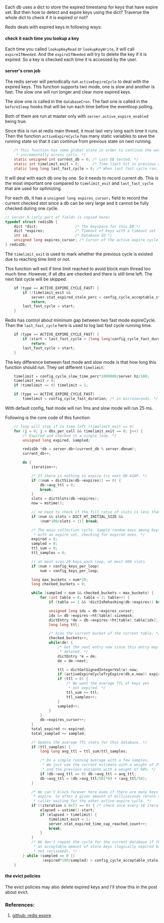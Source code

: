 <!---
tags: redis, expire
-->

Each db uses a dict to store the expired timestamp for keys that have expire set.
But then how to detect and expire keys using the dict? Traverse the whole dict to check
 if it is expired or not?

Redis deals with expired keys in following ways:

#### check it each time you lookup a key
Each time you called `lookupKeyRead` or `lookupKeyWrite`, it will call `expireIfNeeded`.
And the `expireIfNeeded` will try to delete the key if it is expired.
So a key is checked each time it is accessed by the user.

#### server's cron job
The redis server will periodically run `activeExpireCycle` to deal with the expired
 keys. This function supports two mode, one is slow and another is fast. The slow
 one will run longer and clear more expired keys.

The slow one is called in the `databaseCron`. The fast one is called in the
 `beforeSleep` hooks that will be run each time before the eventloop polling.

Both of them are run at master only with `server.active_expire_enabled` being true.

Since this is run at redis main thread, it must last very long each time it runs.
Then the function `activeExpireCycle` has many static variables to save the running
 state so that it can continue from previous state on next running.

```c
    /* This function has some global state in order to continue the work
     * incrementally across calls. */
    static unsigned int current_db = 0; /* Last DB tested. */
    static int timelimit_exit = 0;      /* Time limit hit in previous call? */
    static long long last_fast_cycle = 0; /* When last fast cycle ran. */
```

It will deal with each db one by one. So it needs to record current db. This is the
 most important one compared to `timelimit_exit` and `last_fast_cycle` that are used
 for optimizing.

For each db, it has a `unsigned long expires_cursor;` field to record the current
 checked stot since a db can be very large and it cannot be fully checked during
 one cycle.

```c
// server.h (only part of fields is copied here)
typedef struct redisDb {
    dict *dict;                 /* The keyspace for this DB */
    dict *expires;              /* Timeout of keys with a timeout set */
    int id;                     /* Database ID */
    unsigned long expires_cursor; /* Cursor of the active expire cycle. */
} redisDb;
```

The `timelimit_exit` is used to mark whether the previous cycle is existed due to
 reaching time limit or not.

This function will exit if time limit reached to avoid block main thread too much time.
However, if all dbs are checked and there is still time left. The next fast cycle will
 be skipped.

```c
    if (type == ACTIVE_EXPIRE_CYCLE_FAST) {
        if (!timelimit_exit &&
            server.stat_expired_stale_perc < config_cycle_acceptable_stale)
            return;
        last_fast_cycle = start;
    }
```

Redis has control about minimum gap between two fast mode expireCycle. Then the
 `last_fast_cycle` here is used to log last fast cycle running time.

```c
    if (type == ACTIVE_EXPIRE_CYCLE_FAST) {
        if (start < last_fast_cycle + (long long)config_cycle_fast_duration*2)
            return;
        last_fast_cycle = start;
    }
```

The key difference between fast mode and slow mode is that how long this function should
 run. They set different `timelimit`:

```c
    timelimit = config_cycle_slow_time_perc*1000000/server.hz/100;
    timelimit_exit = 0;
    if (timelimit <= 0) timelimit = 1;

    if (type == ACTIVE_EXPIRE_CYCLE_FAST)
        timelimit = config_cycle_fast_duration; /* in microseconds. */
```

With default config, fast mode will run 1ms and slow mode will run 25 ms.

Following is the core code of this function:

```c
    // loop will stop if no time left (timelimit_exit == 0)
    for (j = 0; j < dbs_per_call && timelimit_exit == 0; j++) {
        /* Expired and checked in a single loop. */
        unsigned long expired, sampled;

        redisDb *db = server.db+(current_db % server.dbnum);
        current_db++;

        do {
            iteration++;

            /* If there is nothing to expire try next DB ASAP. */
            if ((num = dictSize(db->expires)) == 0) {
                db->avg_ttl = 0;
                break;
            }
            slots = dictSlots(db->expires);
            now = mstime();

            // no need to check if the fill ratio of slots is less than 1%
            if (num && slots > DICT_HT_INITIAL_SIZE &&
                (num*100/slots < 1)) break;

            /* The main collection cycle. Sample random keys among keys
             * with an expire set, checking for expired ones. */
            expired = 0;
            sampled = 0;
            ttl_sum = 0;
            ttl_samples = 0;

            // at most scan 20 keys each loop, at most 400 slots
            if (num > config_keys_per_loop)
                num = config_keys_per_loop;

            long max_buckets = num*20;
            long checked_buckets = 0;

            while (sampled < num && checked_buckets < max_buckets) {
                for (int table = 0; table < 2; table++) {
                    if (table == 1 && !dictIsRehashing(db->expires)) break;

                    unsigned long idx = db->expires_cursor;
                    idx &= db->expires->ht[table].sizemask;
                    dictEntry *de = db->expires->ht[table].table[idx];
                    long long ttl;

                    /* Scan the current bucket of the current table. */
                    checked_buckets++;
                    while(de) {
                        /* Get the next entry now since this entry may get
                         * deleted. */
                        dictEntry *e = de;
                        de = de->next;

                        ttl = dictGetSignedIntegerVal(e)-now;
                        if (activeExpireCycleTryExpire(db,e,now)) expired++;
                        if (ttl > 0) {
                            /* We want the average TTL of keys yet
                             * not expired. */
                            ttl_sum += ttl;
                            ttl_samples++;
                        }
                        sampled++;
                    }
                }
                db->expires_cursor++;
            }
            total_expired += expired;
            total_sampled += sampled;

            /* Update the average TTL stats for this database. */
            if (ttl_samples) {
                long long avg_ttl = ttl_sum/ttl_samples;

                /* Do a simple running average with a few samples.
                 * We just use the current estimate with a weight of 2%
                 * and the previous estimate with a weight of 98%. */
                if (db->avg_ttl == 0) db->avg_ttl = avg_ttl;
                db->avg_ttl = (db->avg_ttl/50)*49 + (avg_ttl/50);
            }

            /* We can't block forever here even if there are many keys to
             * expire. So after a given amount of milliseconds return to the
             * caller waiting for the other active expire cycle. */
            if ((iteration & 0xf) == 0) { /* check once every 16 iterations. */
                elapsed = ustime()-start;
                if (elapsed > timelimit) {
                    timelimit_exit = 1;
                    server.stat_expired_time_cap_reached_count++;
                    break;
                }
            }
            /* We don't repeat the cycle for the current database if there are
             * an acceptable amount of stale keys (logically expired but yet
             * not reclaimed). */
        } while (sampled == 0 ||
                 (expired*100/sampled) > config_cycle_acceptable_stale);
    }
```

#### the evict policies
The evict policies may also delete expired keys and I'll show this in the post about evict.

### References:
1. [github: redis expire](https://github.com/antirez/redis/blob/unstable/src/expire.c)
